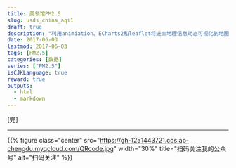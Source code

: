 ```yaml
---
title: 美领馆PM2.5
slug: usds_china_aqi1
draft: true
description: "利用animiation、ECharts2和leaflet将进士地理信息动态可视化到地图上。"
date: 2017-06-03
lastmod: 2017-06-03
tags: [PM2.5]
categories: [数据]
series: ["PM2.5"]
isCJKLanguage: true
reward: true
outputs: 
  - html
  - markdown
---
```




[完]

----

<!-- {% raw %} -->
{{% figure class="center" src="https://gh-1251443721.cos.ap-chengdu.myqcloud.com/QRcode.jpg" width="30%" title="扫码关注我的公众号" alt="扫码关注" %}}
<!-- {% endraw %} -->
